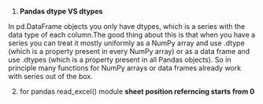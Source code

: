 1. **Pandas dtype VS dtypes**

In pd.DataFrame objects you only have dtypes, which is a series with the data type of each column.The good thing about this is that when you have a series you can treat it mostly uniformly as a NumPy array and use .dtype (which is a property present in every NumPy array) or as a data frame and use .dtypes (which is a property present in all Pandas objects). So in principle many functions for NumPy arrays or data frames already work with series out of the box.


2. for pandas read_excel() module **sheet position referncing starts from 0**

